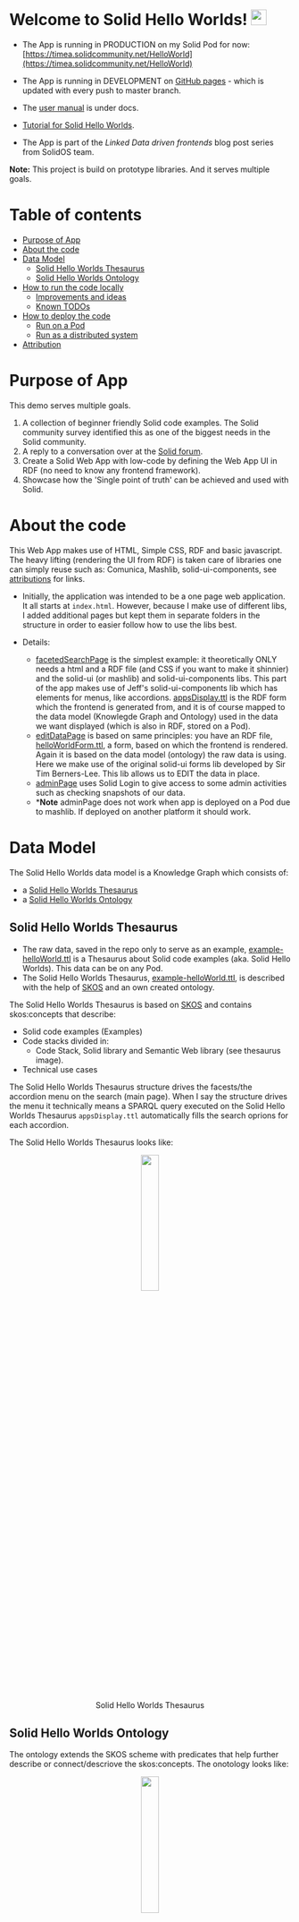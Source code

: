 # Welcome to Solid Hello Worlds! <img src="https://media.giphy.com/media/hvRJCLFzcasrR4ia7z/giphy.gif" width="28">

* The App is running in PRODUCTION on my Solid Pod for now: [https://timea.solidcommunity.net/HelloWorld](https://timea.solidcommunity.net/HelloWorld)
* The App is running in DEVELOPMENT on [GitHub pages](https://timea-solid.github.io/SolidHelloWorlds/) - which is updated with every push to master branch.

* The [user manual](https://github.com/timea-solid/SolidHelloWorlds/blob/master/docs/UserManual.md) is under docs.

* [Tutorial for Solid Hello Worlds](https://timea.solidcommunity.net/Blog%20posts/2022/Solid%20Hello%20Worlds%20-%20tutorial/).

* The App is part of the *Linked Data driven frontends* blog post series from SolidOS team.

**Note:** This project is build on prototype libraries. And it serves multiple goals.

# Table of contents

- [Purpose of App](#purpose-of-app)
- [About the code](#about-the-code)
- [Data Model](#data-model)
  - [Solid Hello Worlds Thesaurus](#solid-hello-worlds-thesaurus)
  - [Solid Hello Worlds Ontology](#solid-hello-worlds-ontology)
- [How to run the code locally](#how-to-run-the-code-locally)
  - [Improvements and ideas](#improvements-and-ideas)
  - [Known TODOs](#known-todos)
- [How to deploy the code](#how-to-deploy-the-code)
  - [Run on a Pod](#run-on-a-pod)
  - [Run as a distributed system](#run-as-a-distributed-system)
- [Attribution](#attribution)

# Purpose of App

This demo serves multiple goals.

1) A collection of beginner friendly Solid code examples. The Solid community survey identified this as one of the biggest needs in the Solid community.
2) A reply to a conversation over at the [Solid forum](https://forum.solidproject.org/t/yet-another-solid-hello-world/4883/38).
3) Create a Solid Web App with low-code by defining the Web App UI in RDF (no need to know any frontend framework).
4) Showcase how the 'Single point of truth' can be achieved and used with Solid.

# About the code

This Web App makes use of HTML, Simple CSS, RDF and basic javascript. The heavy lifting (rendering the UI from RDF) is taken care of libraries one can simply reuse such as: Comunica, Mashlib, solid-ui-components, see [attributions](#Attribution) for links.

* Initially, the application was intended to be a one page web application. It all starts at `index.html`. However, because I make use of different libs, I added additional pages but kept them in separate folders in the structure in order to easier follow how to use the libs best.

* Details:
  * [facetedSearchPage](https://github.com/timea-solid/SolidHelloWorlds/tree/master/src/facetedSearchPage) is the simplest example: it theoretically ONLY needs a html and a RDF file (and CSS if you want to make it shinnier) and the solid-ui (or mashlib) and solid-ui-components libs. This part of the app makes use of Jeff's solid-ui-components lib which has elements for menus, like accordions. [appsDisplay.ttl](https://github.com/timea-solid/SolidHelloWorlds/blob/master/src/facetedSearchPage/appsDisplay.ttl) is the RDF form which the frontend is generated from, and it is of course mapped to the data model (Knowlegde Graph and Ontology) used in the data we want displayed (which is also in RDF, stored on a Pod).
  * [editDataPage](https://github.com/timea-solid/SolidHelloWorlds/tree/master/src/editDataPage) is based on same principles: you have an RDF file, [helloWorldForm.ttl](https://github.com/timea-solid/SolidHelloWorlds/blob/master/src/editDataPage/helloWorldForm.ttl), a form, based on which the frontend is rendered. Again it is based on the data model (ontology) the raw data is using. Here we make use of the original solid-ui forms lib developed by Sir Tim Berners-Lee. This lib allows us to EDIT the data in place.
  * [adminPage](https://github.com/timea-solid/SolidHelloWorlds/tree/master/src/adminPage) uses Solid Login to give access to some admin activities such as checking snapshots of our data.
  * ***Note** adminPage does not work when app is deployed on a Pod due to mashlib. If deployed on another platform it should work.

# Data Model

The Solid Hello Worlds data model is a Knowledge Graph which consists of:

* a [Solid Hello Worlds Thesaurus](https://github.com/timea-solid/SolidHelloWorlds/blob/master/data/example_helloWorld.ttl)
* a [Solid Hello Worlds Ontology](https://github.com/timea-solid/SolidHelloWorlds/blob/master/data/SolidHelloWorldOntology.ttl)

## Solid Hello Worlds Thesaurus

* The raw data, saved in the repo only to serve as an example, [example-helloWorld.ttl](https://github.com/timea-solid/SolidHelloWorlds/blob/master/data/example_helloWorld.ttl) is a Thesaurus about Solid code examples (aka. Solid Hello Worlds). This data can be on any Pod.
* The Solid Hello Worlds Thesaurus, [example-helloWorld.ttl](https://github.com/timea-solid/SolidHelloWorlds/blob/master/data/example_helloWorld.ttl), is described with the help of [SKOS](https://www.w3.org/2004/02/skos/) and an own created ontology.

The Solid Hello Worlds Thesaurus is based on [SKOS](https://www.w3.org/2004/02/skos/) and contains skos:concepts that describe:

* Solid code examples (Examples)
* Code stacks divided in:
  * Code Stack, Solid library and Semantic Web library (see thesaurus image).
* Technical use cases

The Solid Hello Worlds Thesaurus structure drives the facests/the accordion menu on the search (main page). When I say the structure drives the menu it technically means a SPARQL query executed on the Solid Hello Worlds Thesaurus `appsDisplay.ttl` automatically fills the search oprions for each accordion.

The Solid Hello Worlds Thesaurus looks like:

<p align="center">
   <img width="25%" src="/docs/resources/knowledgeGraph/SolidHelloWorldsSKOSThesaurus.png">
   </br>Solid Hello Worlds Thesaurus
</p>

## Solid Hello Worlds Ontology

The ontology extends the SKOS scheme with predicates that help further describe or connect/descriove the skos:concepts. The onotology looks like:

<p align="center">
   <img width="25%" src="/docs/resources/knowledgeGraph/SolidHelloWorldsOntology.png">
    </br>Solid Hello Worlds Ontology
</p>

# How to run the code locally

1. Git clone repo.
2. OPTIONAL: Change the links to the data model and forms over in the [config.js](https://github.com/timea-solid/SolidHelloWorlds/blob/master/src/config.js). Defaults are the KG and form of the project.
3. OPTIONAL: Change the link to the appsDisplay.ttl over in the [index.html](https://github.com/timea-solid/SolidHelloWorlds/blob/9bcb50f34c1e457427c0c72393f1ca4976005254/index.html#L24)
4. OPTIONAL: Change the link to your KG in the appsDisplay.ttl [L20](https://github.com/timea-solid/SolidHelloWorlds/blob/9bcb50f34c1e457427c0c72393f1ca4976005254/src/facetedSearchPage/appsDisplay.ttl#L20) and [L42](https://github.com/timea-solid/SolidHelloWorlds/blob/9bcb50f34c1e457427c0c72393f1ca4976005254/src/facetedSearchPage/appsDisplay.ttl#L42)
5. Run with `npm run start` or `npx vite`.

***NOTE*** Unfortunately solid-ui only works with absolute URLs reason why the development KG and forms are the ones deployed on my Pod. 

## Improvements and ideas

* There are problems with usage of GROUP_CONCAT which give XMLSchema#string in SPARQL queries. However the SPARQL queries and the thesaurus structure was changed to overcome this need.
* If you have improvement ideas or find bugs please open a Git Issue.
* Feel free to commit PRs.

## Known TODOs

* see [Git Issues](https://github.com/timea-solid/SolidHelloWorlds/issues)

# How to deploy the code

Read about my [experiements with deployments of the app](./docs/deploymentExperiments.md).

## Run on a Pod

1. Create a folder on your Pod and [make it public](https://github.com/SolidOS/userguide/blob/main/views/sharing/userguide.md#add).
2. Deploy the data from this project to the Pod in the same exact structure. Be sure to have data, src, lib, static, index.html and their contents on your Pod.
3. Change the links to the data model and forms over in the [config.js](https://github.com/timea-solid/SolidHelloWorlds/blob/master/src/config.js). Defaults are the KG and form of the project which will not work.
4. Change the link to the appsDisplay.ttl over in the [index.html](https://github.com/timea-solid/SolidHelloWorlds/blob/9bcb50f34c1e457427c0c72393f1ca4976005254/index.html#L24)
5. Change the link to your KG in the appsDisplay.ttl [L20](https://github.com/timea-solid/SolidHelloWorlds/blob/9bcb50f34c1e457427c0c72393f1ca4976005254/src/facetedSearchPage/appsDisplay.ttl#L20) and [L42](https://github.com/timea-solid/SolidHelloWorlds/blob/9bcb50f34c1e457427c0c72393f1ca4976005254/src/facetedSearchPage/appsDisplay.ttl#L42)
6. Navigate to your the Pod folder name you created for your project and you should see the index.html rendered.

Example: my running demo is simply on my Pod, in a HelloWorld folder over at: [https://timea.solidcommunity.net/HelloWorld/components/](https://timea.solidcommunity.net/HelloWorld/src/). I made sure the HelloWorld folder has public access.  

***NOTE*** make sure to use minified versions of the libs (solid-ui, mashlib especially) otherwise the app load quite slow.
***NOTE*** the adminPage is not working on a Pod deployment due to mashlib.
***NOTE*** Unfortunately solid-ui only works with absolute URLs reason why the development KG and forms are the ones deployed on my Pod. 

## Run as a distributed system

1. Create a folder on a Pod and [make it public](https://github.com/SolidOS/userguide/blob/main/views/sharing/userguide.md#add).
2. Rename the KG [example-helloWorld.ttl](https://github.com/timea-solid/SolidHelloWorlds/blob/master/data/example_helloWorld.ttl) to helloWorld.ttl and deploy in the new folder.
3. Create a folder on a Pod for your forms, can be the same folder or separate folders for each form. Make sure they are publicly readable.
4. Deploy the [appsDisplay.ttl](https://github.com/timea-solid/SolidHelloWorlds/blob/master/src/facetedSearchPage/appsDisplay.ttl) form and the [helloWorldForm.ttl](https://github.com/timea-solid/SolidHelloWorlds/blob/master/src/editDataPage/helloWorldForm.ttl) form to the new folder/s. Keep the names.
5. Change the links to the data model and forms over in the [config.js](https://github.com/timea-solid/SolidHelloWorlds/blob/master/src/config.js). Defaults are the KG and form of the project which will not work.
7. Change the link to the appsDisplay.ttl over in the [index.html](https://github.com/timea-solid/SolidHelloWorlds/blob/9bcb50f34c1e457427c0c72393f1ca4976005254/index.html#L24)
8. Change the link to your KG in the appsDisplay.ttl [L20](https://github.com/timea-solid/SolidHelloWorlds/blob/9bcb50f34c1e457427c0c72393f1ca4976005254/src/facetedSearchPage/appsDisplay.ttl#L20) and [L42](https://github.com/timea-solid/SolidHelloWorlds/blob/9bcb50f34c1e457427c0c72393f1ca4976005254/src/facetedSearchPage/appsDisplay.ttl#L42)
9. Navigate to your project on your platform and you should see the index.html rendered.

***NOTE*** make sure to use minified versions of the libs (solid-ui, mashlib especially) otherwise the app load quite slow.
***NOTE*** the adminPage is not working on a Pod deployment due to mashlib.
***NOTE*** Unfortunately solid-ui only works with absolute URLs reason why in the config.js we need full URLs. 

Example: my running demo is deployed, in this case, on two of my Pods. Main code is over at HelloWorld folder on [https://timea.solidcommunity.net/SolidHelloWorldDistributed/](https://timea.solidcommunity.net/HelloWorld/src/). The data and forms are on another Pod over at: [https://solidweb.me/timeacss/public/SolidHelloWorlds/](https://solidweb.me/timeacss/public/SolidHelloWorlds/). I made sure the SolidHelloWorlds folder has public access because this is where the single point of truth (the KG) is.  

# Attribution

* [Jeff Zucker's solid-ui-components](https://github.com/jeff-zucker/solid-ui-components)
* [Simple CSS](https://simplecss.org/)
* [Comunica - a knowedge graph querying framework for JavaScript](https://github.com/comunica/comunica)
* [Mashlib - Solid compatible library for application-level functionality](https://github.com/solid/mashlib)
* [Solid-ui forms - User interface widgetsand utility for Solid](https://github.com/SolidOS/solid-ui)
